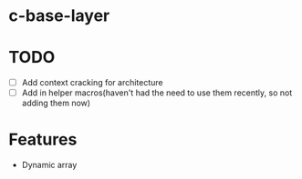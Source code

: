 # c-base-layer

# TODO
- [ ] Add context cracking for architecture
- [ ] Add in helper macros(haven't had the need to use them recently, so not adding them now)

# Features
 - Dynamic array
